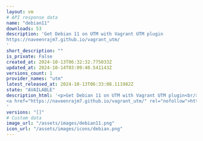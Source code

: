 ```yaml
---
layout: vm
# API response data
name: "debian11"
downloads: 53
description: 'Get Debian 11 on UTM with Vagrant UTM plugin
https://naveenrajm7.github.io/vagrant_utm/
'
short_description: ""
is_private: False
created_at: 2024-10-13T06:32:32.775033Z
updated_at: 2024-10-14T03:09:40.541143Z
versions_count: 1
provider_names: "utm"
latest_released_at: 2024-10-13T06:33:08.111982Z
state: "AVAILABLE"
description_html: '<p>Get Debian 11 on UTM with Vagrant UTM plugin<br/>
<a href="https://naveenrajm7.github.io/vagrant_utm/" rel="nofollow">https://naveenrajm7.github.io/vagrant_utm/</a></p>
'
versions: "[]"
# Custom data
image_url: "/assets/images/debian11.png"
icon_url: "/assets/images/icons/debian.png"
---
```

